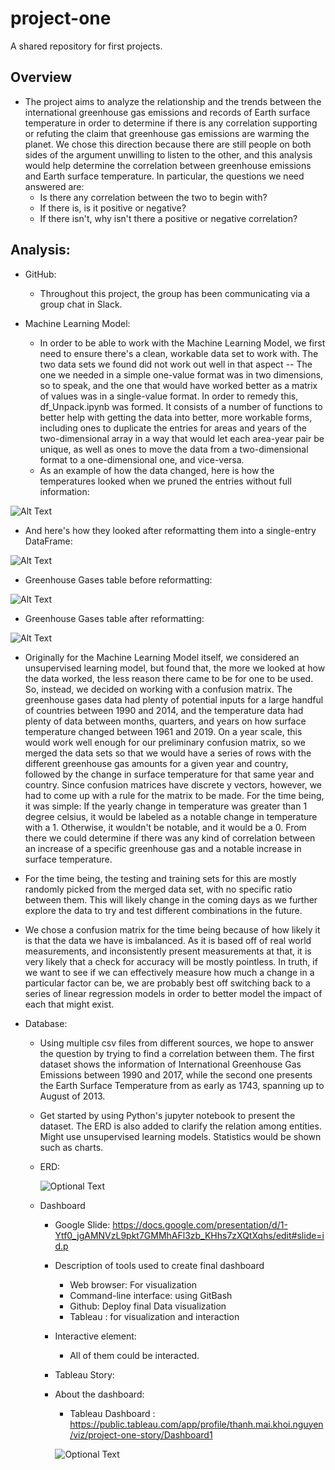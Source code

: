 # project-one
A shared repository for first projects.

## Overview

- The project aims to analyze the relationship and the trends between the international greenhouse gas emissions and records of Earth surface temperature in order to determine if there is any correlation supporting or refuting the claim that greenhouse gas emissions are warming the planet. We chose this direction because there are still people on both sides of the argument unwilling to listen to the other, and this analysis would help determine the correlation between greenhouse emissions and Earth surface temperature. In particular, the questions we need answered are:
  - Is there any correlation between the two to begin with?
  - If there is, is it positive or negative?
  - If there isn't, why isn't there a positive or negative correlation?

## Analysis:

- GitHub:
  - Throughout this project, the group has been communicating via a group chat in Slack.

- Machine Learning Model:
  - In order to be able to work with the Machine Learning Model, we first need to ensure there's a clean, workable data set to work with. The two data sets we found did not work out well in that aspect -- The one we needed in a simple one-value format was in two dimensions, so to speak, and the one that would have worked better as a matrix of values was in a single-value format. In order to remedy this, df_Unpack.ipynb was formed. It consists of a number of functions to better help with getting the data into better, more workable forms, including ones to duplicate the entries for areas and years of the two-dimensional array in a way that would let each area-year pair be unique, as well as ones to move the data from a two-dimensional format to a one-dimensional one, and vice-versa.
  - As an example of how the data changed, here is how the temperatures looked when we pruned the entries without full information:

![Alt Text](https://raw.githubusercontent.com/SirNancyTheNegative/project-one/main/Resources/Images/Tempdata_Before.png)

  - And here's how they looked after reformatting them into a single-entry DataFrame:

![Alt Text](https://raw.githubusercontent.com/SirNancyTheNegative/project-one/main/Resources/Images/Tempdata_After.png)

  - Greenhouse Gases table before reformatting:

![Alt Text](https://raw.githubusercontent.com/SirNancyTheNegative/project-one/main/Resources/Images/Gasdata_Before.png)

  - Greenhouse Gases table after reformatting:

![Alt Text](https://raw.githubusercontent.com/SirNancyTheNegative/project-one/main/Resources/Images/Gasdata_After.png)

  - Originally for the Machine Learning Model itself, we considered an unsupervised learning model, but found that, the more we looked at how the data worked, the less reason there came to be for one to be used. So, instead, we decided on working with a confusion matrix. The greenhouse gases data had plenty of potential inputs for a large handful of countries between 1990 and 2014, and the temperature data had plenty of data between months, quarters, and years on how surface temperature changed between 1961 and 2019. On a year scale, this would work well enough for our preliminary confusion matrix, so we merged the data sets so that we would have a series of rows with the different greenhouse gas amounts for a given year and country, followed by the change in surface temperature for that same year and country. Since confusion matrices have discrete y vectors, however, we had to come up with a rule for the matrix to be made. For the time being, it was simple: If the yearly change in temperature was greater than 1 degree celsius, it would be labeled as a notable change in temperature with a 1. Otherwise, it wouldn't be notable, and it would be a 0. From there we could determine if there was any kind of correlation between an increase of a specific greenhouse gas and a notable increase in surface temperature.
  - For the time being, the testing and training sets for this are mostly randomly picked from the merged data set, with no specific ratio between them. This will likely change in the coming days as we further explore the data to try and test different combinations in the future.
  - We chose a confusion matrix for the time being because of how likely it is that the data we have is imbalanced. As it is based off of real world measurements, and inconsistently present measurements at that, it is very likely that a check for accuracy will be mostly pointless. In truth, if we want to see if we can effectively measure how much a change in a particular factor can be, we are probably best off switching back to a series of linear regression models in order to better model the impact of each that might exist.
  
- Database:
  - Using multiple csv files from different sources, we hope to answer the question by trying to find a correlation between them. The first dataset shows the information of International Greenhouse Gas Emissions between 1990 and 2017, while the second one presents the Earth Surface Temperature from as early as 1743, spanning up to August of 2013.

  - Get started by using Python's jupyter notebook to present the dataset. The ERD is also added to clarify the relation among entities. Might use unsupervised learning models. Statistics would be shown such as charts.
 
  - ERD: 
   
     ![Optional Text](Resources/Images/ERD.png)
 
  - Dashboard
    
    - Google Slide: https://docs.google.com/presentation/d/1-Ytf0_jgAMNVzL9pkt7GMMhAFl3zb_KHhs7zXQtXqhs/edit#slide=id.p
    - Description of tools used to create final dashboard
       - Web browser: For visualization
       - Command-line interface: using GitBash
       - Github: Deploy final Data visualization
       - Tableau : for visualization and interaction
    - Interactive element:
       - All of them could be interacted.
    - Tableau Story: 
    - About the dashboard: 
       - Tableau Dashboard : https://public.tableau.com/app/profile/thanh.mai.khoi.nguyen/viz/project-one-story/Dashboard1
    
      ![Optional Text](Resources/Images/dashboard1.PNG)
            

